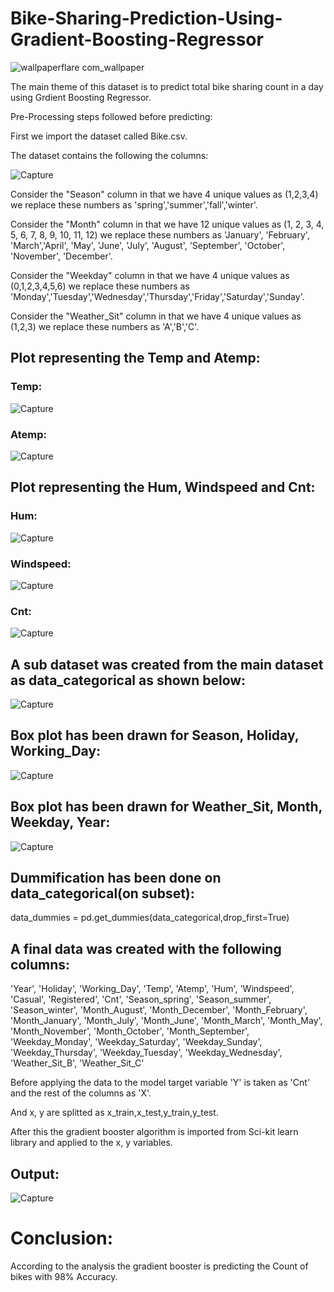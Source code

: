 # Bike-Sharing-Prediction-Using-Gradient-Boosting-Regressor

![wallpaperflare com_wallpaper](https://user-images.githubusercontent.com/59309459/103134901-784c1900-46da-11eb-9cec-888023aacf2b.jpg)

The main theme of this dataset is to predict total bike sharing count in a day using Grdient Boosting Regressor.

Pre-Processing steps followed before predicting:

First we import the dataset called Bike.csv.

The dataset contains the following the columns:

![Capture](https://user-images.githubusercontent.com/59309459/103135315-6b7cf480-46dd-11eb-9a18-72b1373d37ce.JPG)

Consider the "Season" column in that we have 4 unique values as (1,2,3,4) we replace these numbers as 'spring','summer','fall','winter'.

Consider the "Month" column in that we have 12 unique values as (1,  2,  3,  4,  5,  6,  7,  8,  9, 10, 11, 12) we replace these numbers as 'January', 'February', 'March','April', 'May', 'June', 'July', 'August', 'September', 'October', 'November', 'December'.

Consider the "Weekday" column in that we have 4 unique values as (0,1,2,3,4,5,6) we replace these numbers as
'Monday','Tuesday','Wednesday','Thursday','Friday','Saturday','Sunday'.

Consider the "Weather_Sit" column in that we have 4 unique values as (1,2,3) we replace these numbers as 'A','B','C'.

## Plot representing the Temp and Atemp:

### Temp:
![Capture](https://user-images.githubusercontent.com/59309459/103135457-7d12cc00-46de-11eb-8488-22c7ef67daf2.JPG)

### Atemp:
![Capture](https://user-images.githubusercontent.com/59309459/103135474-93208c80-46de-11eb-9f31-e6a77909a91e.JPG)

## Plot representing the Hum, Windspeed and Cnt:

### Hum:
![Capture](https://user-images.githubusercontent.com/59309459/103135512-d11db080-46de-11eb-916a-5d749bc9b60b.JPG)

### Windspeed:
![Capture](https://user-images.githubusercontent.com/59309459/103135529-ed215200-46de-11eb-819d-039adad3a304.JPG)

### Cnt:
![Capture](https://user-images.githubusercontent.com/59309459/103135550-04f8d600-46df-11eb-93b4-00d1613b38ba.JPG)

## A sub dataset was created from the main dataset as data_categorical as shown below:
![Capture](https://user-images.githubusercontent.com/59309459/103135607-6faa1180-46df-11eb-9537-f099d3d7579a.JPG)

## Box plot has been drawn for Season, Holiday, Working_Day:
![Capture](https://user-images.githubusercontent.com/59309459/103135673-d3ccd580-46df-11eb-97a9-9cd4067cd3a2.JPG)

## Box plot has been drawn for Weather_Sit, Month, Weekday, Year:
![Capture](https://user-images.githubusercontent.com/59309459/103135707-25756000-46e0-11eb-925d-7ad65b49add8.JPG)

## Dummification has been done on data_categorical(on subset):
data_dummies = pd.get_dummies(data_categorical,drop_first=True)

## A final data was created with the following columns:
'Year', 'Holiday', 'Working_Day', 'Temp', 'Atemp', 'Hum', 'Windspeed',
'Casual', 'Registered', 'Cnt', 'Season_spring', 'Season_summer',
'Season_winter', 'Month_August', 'Month_December', 'Month_February',
'Month_January', 'Month_July', 'Month_June', 'Month_March', 'Month_May',
'Month_November', 'Month_October', 'Month_September', 'Weekday_Monday',
'Weekday_Saturday', 'Weekday_Sunday', 'Weekday_Thursday',
'Weekday_Tuesday', 'Weekday_Wednesday', 'Weather_Sit_B',
'Weather_Sit_C'

Before applying the data to the model target variable 'Y' is taken as 'Cnt' and the rest of the columns as 'X'.

And x, y are splitted as x_train,x_test,y_train,y_test.

After this the gradient booster algorithm is imported from Sci-kit learn library and applied to the x, y variables.

## Output:

![Capture](https://user-images.githubusercontent.com/59309459/103135984-64a4b080-46e2-11eb-902f-673dd10a56de.JPG)

# Conclusion:

According to the analysis the gradient booster is predicting the Count of bikes with 98% Accuracy.
